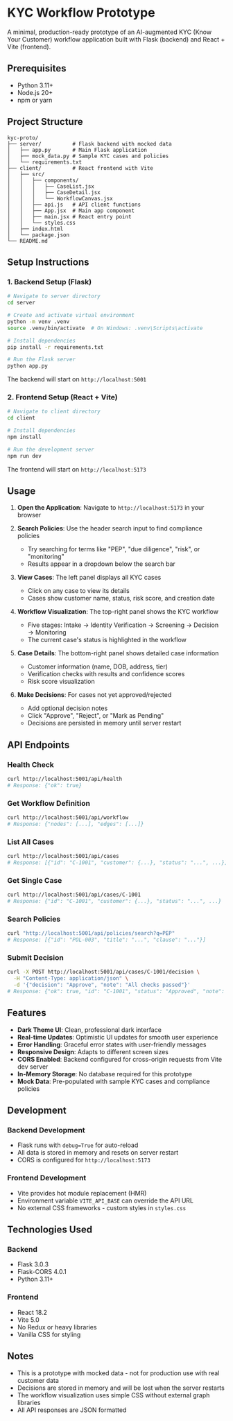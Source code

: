 # KYC Workflow Prototype

A minimal, production-ready prototype of an AI-augmented KYC (Know Your Customer) workflow application built with Flask (backend) and React + Vite (frontend).

## Prerequisites

- Python 3.11+
- Node.js 20+
- npm or yarn

## Project Structure

```
kyc-proto/
├── server/          # Flask backend with mocked data
│   ├── app.py       # Main Flask application
│   ├── mock_data.py # Sample KYC cases and policies
│   └── requirements.txt
├── client/          # React frontend with Vite
│   ├── src/
│   │   ├── components/
│   │   │   ├── CaseList.jsx
│   │   │   ├── CaseDetail.jsx
│   │   │   └── WorkflowCanvas.jsx
│   │   ├── api.js   # API client functions
│   │   ├── App.jsx  # Main app component
│   │   ├── main.jsx # React entry point
│   │   └── styles.css
│   ├── index.html
│   └── package.json
└── README.md
```

## Setup Instructions

### 1. Backend Setup (Flask)

```bash
# Navigate to server directory
cd server

# Create and activate virtual environment
python -m venv .venv
source .venv/bin/activate  # On Windows: .venv\Scripts\activate

# Install dependencies
pip install -r requirements.txt

# Run the Flask server
python app.py
```

The backend will start on `http://localhost:5001`

### 2. Frontend Setup (React + Vite)

```bash
# Navigate to client directory
cd client

# Install dependencies
npm install

# Run the development server
npm run dev
```

The frontend will start on `http://localhost:5173`

## Usage

1. **Open the Application**: Navigate to `http://localhost:5173` in your browser

2. **Search Policies**: Use the header search input to find compliance policies
   - Try searching for terms like "PEP", "due diligence", "risk", or "monitoring"
   - Results appear in a dropdown below the search bar

3. **View Cases**: The left panel displays all KYC cases
   - Click on any case to view its details
   - Cases show customer name, status, risk score, and creation date

4. **Workflow Visualization**: The top-right panel shows the KYC workflow
   - Five stages: Intake → Identity Verification → Screening → Decision → Monitoring
   - The current case's status is highlighted in the workflow

5. **Case Details**: The bottom-right panel shows detailed case information
   - Customer information (name, DOB, address, tier)
   - Verification checks with results and confidence scores
   - Risk score visualization

6. **Make Decisions**: For cases not yet approved/rejected
   - Add optional decision notes
   - Click "Approve", "Reject", or "Mark as Pending"
   - Decisions are persisted in memory until server restart

## API Endpoints

### Health Check
```bash
curl http://localhost:5001/api/health
# Response: {"ok": true}
```

### Get Workflow Definition
```bash
curl http://localhost:5001/api/workflow
# Response: {"nodes": [...], "edges": [...]}
```

### List All Cases
```bash
curl http://localhost:5001/api/cases
# Response: [{"id": "C-1001", "customer": {...}, "status": "...", ...}]
```

### Get Single Case
```bash
curl http://localhost:5001/api/cases/C-1001
# Response: {"id": "C-1001", "customer": {...}, "status": "...", ...}
```

### Search Policies
```bash
curl "http://localhost:5001/api/policies/search?q=PEP"
# Response: [{"id": "POL-003", "title": "...", "clause": "..."}]
```

### Submit Decision
```bash
curl -X POST http://localhost:5001/api/cases/C-1001/decision \
  -H "Content-Type: application/json" \
  -d '{"decision": "Approve", "note": "All checks passed"}'
# Response: {"ok": true, "id": "C-1001", "status": "Approved", "note": "..."}
```

## Features

- **Dark Theme UI**: Clean, professional dark interface
- **Real-time Updates**: Optimistic UI updates for smooth user experience
- **Error Handling**: Graceful error states with user-friendly messages
- **Responsive Design**: Adapts to different screen sizes
- **CORS Enabled**: Backend configured for cross-origin requests from Vite dev server
- **In-Memory Storage**: No database required for this prototype
- **Mock Data**: Pre-populated with sample KYC cases and compliance policies

## Development

### Backend Development
- Flask runs with `debug=True` for auto-reload
- All data is stored in memory and resets on server restart
- CORS is configured for `http://localhost:5173`

### Frontend Development
- Vite provides hot module replacement (HMR)
- Environment variable `VITE_API_BASE` can override the API URL
- No external CSS frameworks - custom styles in `styles.css`

## Technologies Used

### Backend
- Flask 3.0.3
- Flask-CORS 4.0.1
- Python 3.11+

### Frontend
- React 18.2
- Vite 5.0
- No Redux or heavy libraries
- Vanilla CSS for styling

## Notes

- This is a prototype with mocked data - not for production use with real customer data
- Decisions are stored in memory and will be lost when the server restarts
- The workflow visualization uses simple CSS without external graph libraries
- All API responses are JSON formatted

